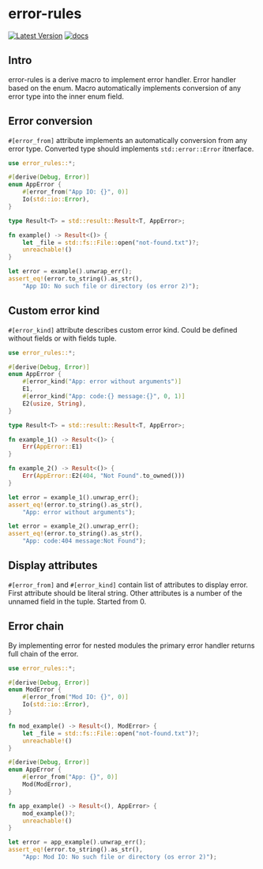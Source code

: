 # error-rules

[![Latest Version](https://img.shields.io/crates/v/error-rules.svg)](https://crates.io/crates/error-rules)
[![docs](https://docs.rs/error-rules/badge.svg)](https://docs.rs/error-rules)

## Intro

error-rules is a derive macro to implement error handler.
Error handler based on the enum.
Macro automatically implements conversion of any error type into the inner enum field.

## Error conversion

`#[error_from]` attribute implements an automatically conversion from any error type.
Converted type should implements `std::error::Error` itnerface.

```rust
use error_rules::*;

#[derive(Debug, Error)]
enum AppError {
    #[error_from("App IO: {}", 0)]
    Io(std::io::Error),
}

type Result<T> = std::result::Result<T, AppError>;

fn example() -> Result<()> {
    let _file = std::fs::File::open("not-found.txt")?;
    unreachable!()
}

let error = example().unwrap_err();
assert_eq!(error.to_string().as_str(),
    "App IO: No such file or directory (os error 2)");
```

## Custom error kind

`#[error_kind]` attribute describes custom error kind.
Could be defined without fields or with fields tuple.

```rust
use error_rules::*;

#[derive(Debug, Error)]
enum AppError {
    #[error_kind("App: error without arguments")]
    E1,
    #[error_kind("App: code:{} message:{}", 0, 1)]
    E2(usize, String),
}

type Result<T> = std::result::Result<T, AppError>;

fn example_1() -> Result<()> {
    Err(AppError::E1)
}

fn example_2() -> Result<()> {
    Err(AppError::E2(404, "Not Found".to_owned()))
}

let error = example_1().unwrap_err();
assert_eq!(error.to_string().as_str(),
    "App: error without arguments");

let error = example_2().unwrap_err();
assert_eq!(error.to_string().as_str(),
    "App: code:404 message:Not Found");
```

## Display attributes

`#[error_from]` and `#[error_kind]` contain list of attributes to display error.
First attribute should be literal string. Other attributes is a number of the
unnamed field in the tuple. Started from 0.

## Error chain

By implementing error for nested modules the primary error handler returns full chain of the error.

```rust
use error_rules::*;

#[derive(Debug, Error)]
enum ModError {
    #[error_from("Mod IO: {}", 0)]
    Io(std::io::Error),
}

fn mod_example() -> Result<(), ModError> {
    let _file = std::fs::File::open("not-found.txt")?;
    unreachable!()
}

#[derive(Debug, Error)]
enum AppError {
    #[error_from("App: {}", 0)]
    Mod(ModError),
}

fn app_example() -> Result<(), AppError> {
    mod_example()?;
    unreachable!()
}

let error = app_example().unwrap_err();
assert_eq!(error.to_string().as_str(),
    "App: Mod IO: No such file or directory (os error 2)");
```
